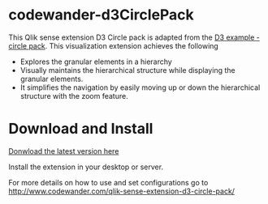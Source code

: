 # codewander-d3CirclePack

This Qlik sense extension D3 Circle pack is adapted from the <a href="https://bl.ocks.org/mbostock/4063530" target="_blank" rel="noopener">D3 example - circle pack</a>. This visualization extension achieves the following
<ul>
 	<li>Explores the granular elements in a hierarchy</li>
 	<li>Visually maintains the hierarchical structure while displaying the granular elements.</li>
 	<li>It simplifies the navigation by easily moving up or down the hierarchical structure with the zoom feature.</li>
</ul>
<h1>Download and Install</h1>
<a href="https://github.com/CodeAtRoost/codewander-d3CirclePack/archive/1.0.zip" target="_blank"> Donwload the latest version here</a>


Install the extension in your desktop or server.

For more details on how to use and set configurations go to http://www.codewander.com/qlik-sense-extension-d3-circle-pack/


